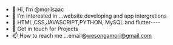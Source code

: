 - 👋 Hi, I’m @moriisaac
- 👀 I’m interested in ...website developing and app intergrations
- 🌱 HTML,CSS,JAVASCRIPT,PYTHON, MySQL and flutter----
- 💞️ Get in touch for Projects
- 📫 How to reach me ...email@wesongamori@gmail.com

<!---
moriisaac/moriisaac is a ✨ special ✨ repository because its `README.md` (this file) appears on your GitHub profile.
You can click the Preview link to take a look at your changes.
--->
